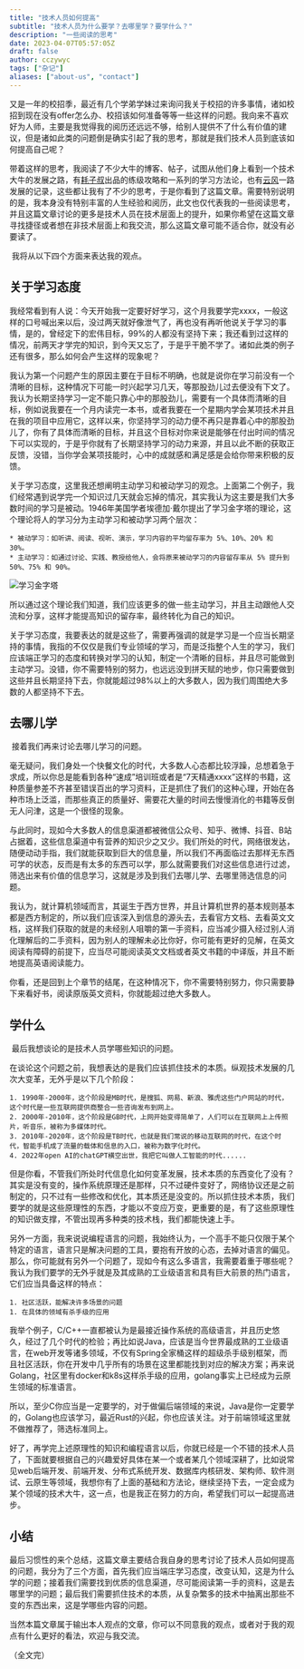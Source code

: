 ```yaml
---
title: "技术人员如何提高"
subtitle: "技术人员为什么要学？去哪里学？要学什么？"
description: "一些阅读的思考"
date: 2023-04-07T05:57:05Z
draft: false
author: cczywyc
tags: ["杂记"]
aliases: ["about-us", "contact"]
---
```

​	又是一年的校招季，最近有几个学弟学妹过来询问我关于校招的许多事情，诸如校招到现在没有offer怎么办、校招该如何准备等等一些这样的问题。我向来不喜欢好为人师，主要是我觉得我的阅历还远远不够，给别人提供不了什么有价值的建议，但是诸如此类的问题倒是确实引起了我的思考，那就是我们技术人员到底该如何提高自己呢？

​	带着这样的思考，我阅读了不少大牛的博客、帖子，试图从他们身上看到一个技术大牛的发展之路，有[耗子叔](https://coolshell.cn)出品的练级攻略和一系列的学习方法论，也有[云风](https://blog.codingnow.com/)一路发展的记录，这些都让我有了不少的思考，于是你看到了这篇文章。需要特别说明的是，我本身没有特别丰富的人生经验和阅历，此文也仅代表我的一些阅读思考，并且这篇文章讨论的更多是技术人员在技术层面上的提升，如果你希望在这篇文章寻找捷径或者想在非技术层面上和我交流，那么这篇文章可能不适合你，就没有必要读了。

​	我将从以下四个方面来表达我的观点。

## 关于学习态度

​	我经常看到有人说：今天开始我一定要好好学习，这个月我要学完xxxx，一般这样的口号喊出来以后，没过两天就好像泄气了，再也没有再听他说关于学习的事情，是的，曾经定下的宏伟目标，99%的人都没有坚持下来；我还看到过这样的情况，前两天才学完的知识，到今天又忘了，于是乎干脆不学了。诸如此类的例子还有很多，那么如何会产生这样的现象呢？

​	我认为第一个问题产生的原因主要在于目标不明确，也就是说你在学习前没有一个清晰的目标，这种情况下可能一时兴起学习几天，等那股劲儿过去便没有下文了。我认为长期坚持学习一定不能只靠心中的那股劲儿，需要有一个具体而清晰的目标，例如说我要在一个月内读完一本书，或者我要在一个星期内学会某项技术并且在我的项目中应用它，这样以来，你坚持学习的动力便不再只是靠着心中的那股劲儿了，你有了具体而清晰的目标，并且这个目标对你来说是能够在付出时间的情况下可以实现的，于是乎你就有了长期坚持学习的动力来源，并且以此不断的获取正反馈，没错，当你学会某项技能时，心中的成就感和满足感是会给你带来积极的反馈。

​	关于学习态度，这里我还想阐明主动学习和被动学习的观念。上面第二个例子，我们经常遇到说学完一个知识过几天就会忘掉的情况，其实我认为这主要是我们大多数时间的学习是被动。1946年美国学者埃德加·戴尔提出了学习金字塔的理论，这个理论将人的学习分为主动学习和被动学习两个层次：

	* 被动学习：如听讲、阅读、视听、演示，学习内容的平均留存率为 5%、10%、20% 和 30%。
	* 主动学习：如通过讨论、实践、教授给他人，会将原来被动学习的内容留存率从 5% 提升到 50%、75% 和 90%。

![学习金字塔](https://p0.itc.cn/images01/20210330/a9e1d2e705de4d75aa14905bf8368f35.jpeg)

所以通过这个理论我们知道，我们应该更多的做一些主动学习，并且主动跟他人交流和分享，这样才能提高知识的留存率，最终转化为自己的知识。

​	关于学习态度，我要表达的就是这些了，需要再强调的就是学习是一个应当长期坚持的事情，我指的不仅仅是我们专业领域的学习，而是泛指整个人生的学习，我们应该端正学习的态度和转换对学习的认知，制定一个清晰的目标，并且尽可能做到主动学习。没错，你不需要特别的努力，也远远没到拼天赋的地步，你只需要做到这些并且长期坚持下去，你就能超过98%以上的大多数人，因为我们周围绝大多数的人都坚持不下去。

## 去哪儿学

​	接着我们再来讨论去哪儿学习的问题。

​	毫无疑问，我们身处一个快餐文化的时代，大多数人心态都比较浮躁，总想着急于求成，所以你总是能看到各种“速成”培训班或者是“7天精通xxxx”这样的书籍，这种质量参差不齐甚至错误百出的学习资料，正是抓住了我们的这种心理，开始在各种市场上泛滥，而那些真正的质量好、需要花大量的时间去慢慢消化的书籍等反倒无人问津，这是一个很怪的现象。

​	与此同时，现如今大多数人的信息渠道都被微信公众号、知乎、微博、抖音、B站占据着，这些信息渠道中有营养的知识少之又少。我们所处的时代，网络很发达，随便动动手指，我们就能获取到巨大的信息量，所以我们不再面临过去那样无东西可学的状态，反而是有太多的东西可以学，那么就需要我们对这些信息进行过滤，筛选出来有价值的信息学习，这就是涉及到我们去哪儿学、去哪里筛选信息的问题。

​	我认为，就计算机领域而言，其诞生于西方世界，并且计算机世界的基本规则基本都是西方制定的，所以我们应该深入到信息的源头去，去看官方文档、去看英文文档，这样我们获取的就是的未经别人咀嚼的第一手资料，应当减少摄入经过别人消化理解后的二手资料，因为别人的理解未必比你好，你可能有更好的见解，在英文阅读有障碍的前提下，应当尽可能阅读英文文档或者英文书籍的中译版，并且不断地提高英语阅读能力。

​	你看，还是回到上个章节的结尾，在这种情况下，你不需要特别努力，你只需要静下来看好书，阅读原版英文资料，你就能超过绝大多数人。

## 学什么

​	最后我想谈论的是技术人员学哪些知识的问题。

​	在谈论这个问题之前，我想表达的是我们应该抓住技术的本质。纵观技术发展的几次大变革，无外乎是以下几个阶段：

 	1. 1990年-2000年，这个阶段是MB时代，是搜狐、网易、新浪、雅虎这些门户网站的时代，这个时代是一些互联网提供商整合一些咨询发布到网上。
 	2. 2000年-2010年，这个阶段是GB时代，上网开始变得简单了，人们可以在互联网上上传照片，听音乐，被称为多媒体时代。
 	3. 2010年-2020年，这个阶段是TB时代，也就是我们常说的移动互联网的时代，在这个时代，智能手机成了流量的载体和信息的入口，被称为数字化时代。
 	4. 2022年open AI的chatGPT横空出世，我把它叫做人工智能的时代......

​	但是你看，不管我们所处时代信息化如何变革发展，技术本质的东西变化了没有？其实是没有变的，操作系统原理还是那样，只不过硬件变好了，网络协议还是之前制定的，只不过有一些修改和优化，其本质还是没变的。所以抓住技术本质，我们要学的就是这些原理性的东西，才能以不变应万变，更重要的是，有了这些原理性的知识做支撑，不管出现再多种类的技术栈，我们都能快速上手。

​	另外一方面，我来说说编程语言的问题，我始终认为，一个高手不能只仅限于某个特定的语言，语言只是解决问题的工具，要抱有开放的心态，去掉对语言的偏见。那么，你可能就有另外一个问题了，现如今有这么多语言，我需要着重于哪些呢？我认为我们要学的无外乎就是及其成熟的工业级语言和具有巨大前景的热门语言，它们应当具备这样的特点：

	1. 社区活跃，能解决许多场景的问题
	1. 在具体的领域有杀手级的应用

我举个例子，C/C++一直都被认为是最接近操作系统的高级语言，并且历史悠久，经过了几个时代的检验；再比如说Java，应该是当今世界最成熟的工业级语言，在web开发等诸多领域，不仅有Spring全家桶这样的超级杀手级别框架，而且社区活跃，你在开发中几乎所有的场景在这里都能找到对应的解决方案；再来说Golang，社区里有docker和k8s这样杀手级的应用，golang事实上已经成为云原生领域的标准语言。

​	所以，至少C你应当是一定要学的，对于做偏后端领域的来说，Java是你一定要学的，Golang也应该学习，最近Rust的兴起，你也应该关注。对于前端领域这里就不做推荐了，筛选标准同上。

​	好了，再学完上述原理性的知识和编程语言以后，你就已经是一个不错的技术人员了，下面就要根据自己的兴趣爱好具体在某一个或者某几个领域深耕了，比如说常见web后端开发、前端开发、分布式系统开发、数据库内核研发、架构师、软件测试、云原生等领域，我想你有了上面的基础和方法论，继续坚持下去，一定会成为某个领域的技术大牛，这一点，也是我正在努力的方向，希望我们可以一起提高进步。

## 小结

​	最后习惯性的来个总结，这篇文章主要结合我自身的思考讨论了技术人员如何提高的问题，我分为了三个方面，首先我们应当端庄学习态度，改变认知，这是为什么学的问题；接着我们需要找到优质的信息渠道，尽可能阅读第一手的资料，这是去哪里学的问题；最后我们需要抓住技术的本质，从复杂繁多的技术中抽离出那些不变的东西出来，这是学哪些内容的问题。

​	当然本篇文章属于输出本人观点的文章，你可以不同意我的观点，或者对于我的观点有什么更好的看法，欢迎与我交流。

（全文完）
